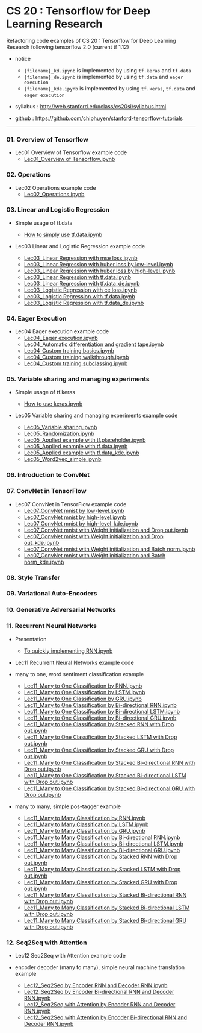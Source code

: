 # CS 20 : Tensorflow for Deep Learning Research
Refactoring code examples of CS 20 : Tensorflow for Deep Learning Research following tensorflow 2.0 (current tf 1.12)

* notice
	+ `{filename}_kd.ipynb` is implemented by using `tf.keras` and `tf.data`
	+ `{filename}_de.ipynb` is implemented by using `tf.data` and `eager execution`
	+ `{filename}_kde.ipynb` is implemented by using `tf.keras`, `tf.data` and `eager execution` 

* syllabus : http://web.stanford.edu/class/cs20si/syllabus.html
* github : https://github.com/chiphuyen/stanford-tensorflow-tutorials 
- - -

### 01. Overview of Tensorflow
- Lec01 Overview of Tensorflow example code
	- [Lec01_Overview of Tensorflow.ipynb](https://nbviewer.jupyter.org/github/aisolab/CS20/blob/master/Lec01_Overview%20of%20Tensorflow/Lec01_Overview%20of%20Tensorflow.ipynb)

### 02. Operations
- Lec02 Operations example code
	- [Lec02_Operations.ipynb](https://nbviewer.jupyter.org/github/aisolab/CS20/blob/master/Lec02_Operations/Lec02_Operations.ipynb)

### 03. Linear and Logistic Regression
- Simple usage of tf.data
	- [How to simply use tf.data.ipynb](https://nbviewer.jupyter.org/github/aisolab/CS20/blob/master/Lec03_Linear%20and%20Logistic%20Regression/How%20to%20simply%20use%20tf.data.ipynb)


- Lec03 Linear and Logistic Regression example code
	- [Lec03_Linear Regression with mse loss.ipynb](https://nbviewer.jupyter.org/github/aisolab/CS20/blob/master/Lec03_Linear%20and%20Logistic%20Regression/Lec03_Linear%20Regression%20with%20mse%20loss.ipynb)
	- [Lec03_Linear Regression with huber loss by low-level.ipynb](https://nbviewer.jupyter.org/github/aisolab/CS20/blob/master/Lec03_Linear%20and%20Logistic%20Regression/Lec03_Linear%20Regression%20with%20huber%20loss%20by%20low-level.ipynb)
	- [Lec03_Linear Regression with huber loss by high-level.ipynb](https://nbviewer.jupyter.org/github/aisolab/CS20/blob/master/Lec03_Linear%20and%20Logistic%20Regression/Lec03_Linear%20Regression%20with%20huber%20loss%20by%20high-level.ipynb)
	- [Lec03_Linear Regression with tf.data.ipynb](https://nbviewer.jupyter.org/github/aisolab/CS20/blob/master/Lec03_Linear%20and%20Logistic%20Regression/Lec03_Linear%20Regression%20with%20tf.data.ipynb)
	- [Lec03_Linear Regression with tf.data_de.ipynb](https://nbviewer.jupyter.org/github/aisolab/CS20/blob/master/Lec03_Linear%20and%20Logistic%20Regression/Lec03_Linear%20Regression%20with%20tf.data_de.ipynb)
	- [Lec03_Logistic Regression with ce loss.ipynb](https://nbviewer.jupyter.org/github/aisolab/CS20/blob/master/Lec03_Linear%20and%20Logistic%20Regression/Lec03_Logistic%20Regression%20with%20ce%20loss.ipynb)
	- [Lec03_Logistic Regression with tf.data.ipynb](https://nbviewer.jupyter.org/github/aisolab/CS20/blob/master/Lec03_Linear%20and%20Logistic%20Regression/Lec03_Logistic%20Regression%20with%20tf.data.ipynb)
	- [Lec03_Logistic Regression with tf.data_de.ipynb](https://nbviewer.jupyter.org/github/aisolab/CS20/blob/master/Lec03_Linear%20and%20Logistic%20Regression/Lec03_Logistic%20Regression%20with%20tf.data_de.ipynb)

### 04. Eager Execution
+ Lec04 Eager execution example code
	* [Lec04_Eager execution.ipynb](https://nbviewer.jupyter.org/github/aisolab/CS20/blob/master/Lec04_Eager%20execution/Lec04_Eager%20execution.ipynb)
	* [Lec04_Automatic differentiation and gradient tape.ipynb](https://nbviewer.jupyter.org/github/aisolab/CS20/blob/master/Lec04_Eager%20execution/Lec04_Automatic%20differentiation%20and%20gradient%20tape.ipynb)
	* [Lec04_Custom training basics.ipynb](https://nbviewer.jupyter.org/github/aisolab/CS20/blob/master/Lec04_Eager%20execution/Lec04_Custom%20training%20basics.ipynb)
	* [Lec04_Custom training walkthrough.ipynb](https://nbviewer.jupyter.org/github/aisolab/CS20/blob/master/Lec04_Eager%20execution/Lec04_Custom%20training%20walkthrough.ipynb)
	* [Lec04_Custom training subclassing.ipynb](https://nbviewer.jupyter.org/github/aisolab/CS20/blob/master/Lec04_Eager%20execution/Lec04_Custom%20training%20subclassing.ipynb)
### 05. Variable sharing and managing experiments
- Simple usage of tf.keras
	- [How to use keras.ipynb](https://nbviewer.jupyter.org/github/aisolab/CS20/blob/master/Lec05_Variable%20sharing%20and%20managing%20experiments/How%20to%20use%20keras.ipynb) 

- Lec05 Variable sharing and managing experiments example code
	- [Lec05_Variable sharing.ipynb](https://nbviewer.jupyter.org/github/aisolab/CS20/blob/master/Lec05_Variable%20sharing%20and%20managing%20experiments/Lec05_Variable%20sharing.ipynb)
	- [Lec05_Randomization.ipynb](https://nbviewer.jupyter.org/github/aisolab/CS20/blob/master/Lec05_Variable%20sharing%20and%20managing%20experiments/Lec05_Randomization.ipynb)
	- [Lec05_Applied example with tf.placeholder.ipynb](https://nbviewer.jupyter.org/github/aisolab/CS20/blob/master/Lec05_Variable%20sharing%20and%20managing%20experiments/Lec05_Applied%20example%20with%20tf.placeholder.ipynb)
	- [Lec05_Applied example with tf.data.ipynb](https://nbviewer.jupyter.org/github/aisolab/CS20/blob/master/Lec05_Variable%20sharing%20and%20managing%20experiments/Lec05_Applied%20example%20with%20tf.data.ipynb)
	- [Lec05_Applied example with tf.data_kde.ipynb](https://nbviewer.jupyter.org/github/aisolab/CS20/blob/master/Lec05_Variable%20sharing%20and%20managing%20experiments/Lec05_Applied%20example%20with%20tf.data_kde.ipynb)
	- [Lec05_Word2vec_simple.ipynb](https://nbviewer.jupyter.org/github/aisolab/CS20/blob/master/Lec05_Variable%20sharing%20and%20managing%20experiments/Lec05_Word2vec_simple.ipynb)

### 06. Introduction to ConvNet
### 07. ConvNet in TensorFlow
- Lec07 ConvNet in TensorFlow example code
	- [Lec07_ConvNet mnist by low-level.ipynb](https://nbviewer.jupyter.org/github/aisolab/CS20/blob/master/Lec07_ConvNet%20in%20Tensorflow/Lec07_ConvNet%20mnist%20by%20low-level.ipynb)
	- [Lec07_ConvNet mnist by high-level.ipynb](https://nbviewer.jupyter.org/github/aisolab/CS20/blob/master/Lec07_ConvNet%20in%20Tensorflow/Lec07_ConvNet%20mnist%20by%20high-level.ipynb)
	- [Lec07_ConvNet mnist by high-level_kde.ipynb](https://nbviewer.jupyter.org/github/aisolab/CS20/blob/master/Lec07_ConvNet%20in%20Tensorflow/Lec07_ConvNet%20mnist%20by%20high-level_kde.ipynb)
	- [Lec07_ConvNet mnist with Weight initialization and Drop out.ipynb](https://nbviewer.jupyter.org/github/aisolab/CS20/blob/master/Lec07_ConvNet%20in%20Tensorflow/Lec07_ConvNet%20mnist%20with%20Weight%20initialization%20and%20Drop%20out.ipynb)
	- [Lec07_ConvNet mnist with Weight initialization and Drop out_kde.ipynb](https://nbviewer.jupyter.org/github/aisolab/CS20/blob/master/Lec07_ConvNet%20in%20Tensorflow/Lec07_ConvNet%20mnist%20with%20Weight%20initialization%20and%20Drop%20out_kde.ipynb)
	- [Lec07_ConvNet mnist with Weight initialization and Batch norm.ipynb](https://nbviewer.jupyter.org/github/aisolab/CS20/blob/master/Lec07_ConvNet%20in%20Tensorflow/Lec07_ConvNet%20mnist%20with%20Weight%20initialization%20and%20Batch%20norm.ipynb)
	- [Lec07_ConvNet mnist with Weight initialization and Batch norm_kde.ipynb](https://nbviewer.jupyter.org/github/aisolab/CS20/blob/master/Lec07_ConvNet%20in%20Tensorflow/Lec07_ConvNet%20mnist%20with%20Weight%20initialization%20and%20Batch%20norm_kde.ipynb)

### 08. Style Transfer
### 09. Variational Auto-Encoders
### 10. Generative Adversarial Networks
### 11. Recurrent Neural Networks
- Presentation
	- [To quickly implementing RNN.ipynb](https://nbviewer.jupyter.org/github/aisolab/CS20/blob/master/Lec11_Recurrent%20Neural%20Networks/To%20quickly%20implementing%20RNN.ipynb)

- Lec11 Recurrent Neural Networks example code
- many to one, word sentiment classification example
	- [Lec11_Many to One Classification by RNN.ipynb](https://nbviewer.jupyter.org/github/aisolab/CS20/blob/master/Lec11_Recurrent%20Neural%20Networks/Lec11_Many%20to%20One%20Classification%20by%20RNN.ipynb)
	- [Lec11_Many to One Classification by LSTM.ipynb](https://nbviewer.jupyter.org/github/aisolab/CS20/blob/master/Lec11_Recurrent%20Neural%20Networks/Lec11_Many%20to%20One%20Classification%20by%20LSTM.ipynb)
	- [Lec11_Many to One Classification by GRU.ipynb](https://nbviewer.jupyter.org/github/aisolab/CS20/blob/master/Lec11_Recurrent%20Neural%20Networks/Lec11_Many%20to%20One%20Classification%20by%20GRU.ipynb)
	- [Lec11_Many to One Classification by Bi-directional RNN.ipynb](https://nbviewer.jupyter.org/github/aisolab/CS20/blob/master/Lec11_Recurrent%20Neural%20Networks/Lec11_Many%20to%20One%20Classification%20by%20Bi-directional%20RNN.ipynb)
	- [Lec11_Many to One Classification by Bi-directional LSTM.ipynb](https://nbviewer.jupyter.org/github/aisolab/CS20/blob/master/Lec11_Recurrent%20Neural%20Networks/Lec11_Many%20to%20One%20Classification%20by%20Bi-directional%20LSTM.ipynb)
	- [Lec11_Many to One Classification by Bi-directional GRU.ipynb](https://nbviewer.jupyter.org/github/aisolab/CS20/blob/master/Lec11_Recurrent%20Neural%20Networks/Lec11_Many%20to%20One%20Classification%20by%20Bi-directional%20GRU.ipynb)
	- [Lec11_Many to One Classification by Stacked RNN with Drop out.ipynb](https://nbviewer.jupyter.org/github/aisolab/CS20/blob/master/Lec11_Recurrent%20Neural%20Networks/Lec11_Many%20to%20One%20Classification%20by%20Stacked%20RNN%20with%20Drop%20out.ipynb)
	- [Lec11_Many to One Classification by Stacked LSTM with Drop out.ipynb](https://nbviewer.jupyter.org/github/aisolab/CS20/blob/master/Lec11_Recurrent%20Neural%20Networks/Lec11_Many%20to%20One%20Classification%20by%20Stacked%20LSTM%20with%20Drop%20out.ipynb)
	- [Lec11_Many to One Classification by Stacked GRU with Drop out.ipynb](https://nbviewer.jupyter.org/github/aisolab/CS20/blob/master/Lec11_Recurrent%20Neural%20Networks/Lec11_Many%20to%20One%20Classification%20by%20Stacked%20GRU%20with%20Drop%20out.ipynb)
	- [Lec11_Many to One Classification by Stacked Bi-directional RNN with Drop out.ipynb](https://nbviewer.jupyter.org/github/aisolab/CS20/blob/master/Lec11_Recurrent%20Neural%20Networks/Lec11_Many%20to%20One%20Classification%20by%20Stacked%20Bi-directional%20RNN%20with%20Drop%20out.ipynb)
	- [Lec11_Many to One Classification by Stacked Bi-directional LSTM with Drop out.ipynb](https://nbviewer.jupyter.org/github/aisolab/CS20/blob/master/Lec11_Recurrent%20Neural%20Networks/Lec11_Many%20to%20One%20Classification%20by%20Stacked%20Bi-directional%20LSTM%20with%20Drop%20out.ipynb)
	- [Lec11_Many to One Classification by Stacked Bi-directional GRU with Drop out.ipynb](https://nbviewer.jupyter.org/github/aisolab/CS20/blob/master/Lec11_Recurrent%20Neural%20Networks/Lec11_Many%20to%20One%20Classification%20by%20Stacked%20Bi-directional%20GRU%20with%20Drop%20out.ipynb)

- many to many, simple pos-tagger example
	- [Lec11_Many to Many Classification by RNN.ipynb](https://nbviewer.jupyter.org/github/aisolab/CS20/blob/master/Lec11_Recurrent%20Neural%20Networks/Lec11_Many%20to%20Many%20Classification%20by%20RNN.ipynb)
	- [Lec11_Many to Many Classification by LSTM.ipynb](https://nbviewer.jupyter.org/github/aisolab/CS20/blob/master/Lec11_Recurrent%20Neural%20Networks/Lec11_Many%20to%20Many%20Classification%20by%20LSTM.ipynb)
	- [Lec11_Many to Many Classification by GRU.ipynb](https://nbviewer.jupyter.org/github/aisolab/CS20/blob/master/Lec11_Recurrent%20Neural%20Networks/Lec11_Many%20to%20Many%20Classification%20by%20GRU.ipynb)
	- [Lec11_Many to Many Classification by Bi-directional RNN.ipynb](https://nbviewer.jupyter.org/github/aisolab/CS20/blob/master/Lec11_Recurrent%20Neural%20Networks/Lec11_Many%20to%20Many%20Classification%20by%20Bi-directional%20RNN.ipynb)
	- [Lec11_Many to Many Classification by Bi-directional LSTM.ipynb](https://nbviewer.jupyter.org/github/aisolab/CS20/blob/master/Lec11_Recurrent%20Neural%20Networks/Lec11_Many%20to%20Many%20Classification%20by%20Bi-directional%20LSTM.ipynb)
	- [Lec11_Many to Many Classification by Bi-directional GRU.ipynb](https://nbviewer.jupyter.org/github/aisolab/CS20/blob/master/Lec11_Recurrent%20Neural%20Networks/Lec11_Many%20to%20Many%20Classification%20by%20Bi-directional%20GRU.ipynb)
	- [Lec11_Many to Many Classification by Stacked RNN with Drop out.ipynb](https://nbviewer.jupyter.org/github/aisolab/CS20/blob/master/Lec11_Recurrent%20Neural%20Networks/Lec11_Many%20to%20Many%20Classification%20by%20Stacked%20RNN%20with%20Drop%20out.ipynb)
	- [Lec11_Many to Many Classification by Stacked LSTM with Drop out.ipynb](https://nbviewer.jupyter.org/github/aisolab/CS20/blob/master/Lec11_Recurrent%20Neural%20Networks/Lec11_Many%20to%20Many%20Classification%20by%20Stacked%20LSTM%20with%20Drop%20out.ipynb)
	- [Lec11_Many to Many Classification by Stacked GRU with Drop out.ipynb](https://nbviewer.jupyter.org/github/aisolab/CS20/blob/master/Lec11_Recurrent%20Neural%20Networks/Lec11_Many%20to%20Many%20Classification%20by%20Stacked%20GRU%20with%20Drop%20out.ipynb)
	- [Lec11_Many to Many Classification by Stacked Bi-directional RNN with Drop out.ipynb](https://nbviewer.jupyter.org/github/aisolab/CS20/blob/master/Lec11_Recurrent%20Neural%20Networks/Lec11_Many%20to%20Many%20Classification%20by%20Stacked%20Bi-directional%20RNN%20with%20Drop%20out.ipynb)
	- [Lec11_Many to Many Classification by Stacked Bi-directional LSTM with Drop out.ipynb](https://nbviewer.jupyter.org/github/aisolab/CS20/blob/master/Lec11_Recurrent%20Neural%20Networks/Lec11_Many%20to%20Many%20Classification%20by%20Stacked%20Bi-directional%20LSTM%20with%20Drop%20out.ipynb)
	- [Lec11_Many to Many Classification by Stacked Bi-directional GRU with Drop out.ipynb](https://nbviewer.jupyter.org/github/aisolab/CS20/blob/master/Lec11_Recurrent%20Neural%20Networks/Lec11_Many%20to%20Many%20Classification%20by%20Stacked%20Bi-directional%20GRU%20with%20Drop%20out.ipynb)

### 12. Seq2Seq with Attention
- Lec12 Seq2Seq with Attention example code

- encoder decoder (many to many), simple neural machine translation example
	- [Lec12_Seq2Seq by Encoder RNN and Decoder RNN.ipynb](https://nbviewer.jupyter.org/github/aisolab/CS20/blob/master/Lec12_Seq2Seq%20with%20Attention/Lec12_Seq2Seq%20by%20Encoder%20RNN%20and%20Decoder%20RNN.ipynb)
	- [Lec12_Seq2Seq by Encoder Bi-directional RNN and Decoder RNN.ipynb](https://nbviewer.jupyter.org/github/aisolab/CS20/blob/master/Lec12_Seq2Seq%20with%20Attention/Lec12_Seq2Seq%20by%20Encoder%20Bi-directional%20RNN%20and%20Decoder%20RNN.ipynb)
	- [Lec12_Seq2Seq with Attention by Encoder RNN and Decoder RNN.ipynb](https://nbviewer.jupyter.org/github/aisolab/CS20/blob/master/Lec12_Seq2Seq%20with%20Attention/Lec12_Seq2Seq%20with%20Attention%20by%20Encoder%20RNN%20and%20Decoder%20RNN.ipynb)
	- [Lec12_Seq2Seq with Attention by Encoder Bi-directional RNN and Decoder RNN.ipynb](https://nbviewer.jupyter.org/github/aisolab/CS20/blob/master/Lec12_Seq2Seq%20with%20Attention/Lec12_Seq2Seq%20with%20Attention%20by%20Encoder%20Bi-directional%20RNN%20and%20Decoder%20RNN.ipynb)

